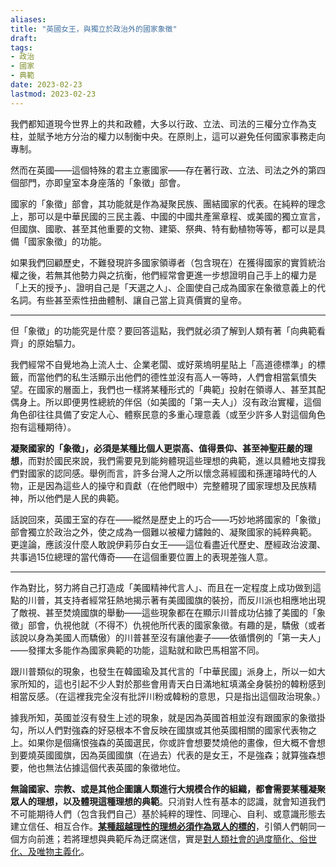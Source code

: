 ```yaml
---
aliases: 
title: "英國女王，與獨立於政治外的國家象徵"
draft: 
tags: 
- 政治
- 國家
- 典範
date: 2023-02-23
lastmod: 2023-02-23
---
```

我們都知道現今世界上的共和政體，大多以行政、立法、司法的三權分立作為支柱，並賦予地方分治的權力以制衡中央。在原則上，這可以避免任何國家事務走向專制。

然而在英國——這個特殊的君主立憲國家——存在著行政、立法、司法之外的第四個部門，亦即皇室本身座落的「象徵」部會。

國家的「象徵」部會，其功能就是作為凝聚民族、團結國家的代表。在純粹的理念上，那可以是中華民國的三民主義、中國的中國共產黨章程、或美國的獨立宣言，但國旗、國歌、甚至其他重要的文物、建築、祭典、特有動植物等等，都可以是具備「國家象徵」的功能。

如果我們回顧歷史，不難發現許多國家領導者（包含現在）在獲得國家的實質統治權之後，若無其他勢力與之抗衡，他們經常會更進一步想證明自己手上的權力是「上天的授予」、證明自己是「天選之人」、企圖使自己成為國家在象徵意義上的代名詞。有些甚至索性扭曲體制、讓自己當上貨真價實的皇帝。

---

但「象徵」的功能究是什麼？要回答這點，我們就必須了解到人類有著「向典範看齊」的原始驅力。

我們經常不自覺地為上流人士、企業老闆、或好萊塢明星貼上「高道德標準」的標籤，而當他們的私生活顯示出他們的德性並沒有高人一等時，人們會相當氣憤失望。在國家的層面上，我們也一樣將某種形式的「典範」投射在領導人、甚至其配偶身上。所以即便男性總統的伴侶（如美國的「第一夫人」）沒有政治實權，這個角色卻往往具備了安定人心、體察民意的多重心理意義（或至少許多人對這個角色抱有這種期待）。

**凝聚國家的「象徵」，必須是某種比個人更崇高、值得景仰、甚至神聖莊嚴的理想**，而對於國民來說，我們需要見到能夠體現這些理想的典範，進以具體地支撐我們對國家的認同感。舉例而言，許多台灣人之所以懷念蔣經國和孫運璿時代的人物，正是因為這些人的操守和貢獻（在他們眼中）完整體現了國家理想及民族精神，所以他們是人民的典範。

話說回來，英國王室的存在——縱然是歷史上的巧合——巧妙地將國家的「象徵」部會獨立於政治之外，使之成為一個難以被權力鏽蝕的、凝聚國家的純粹典範。 更遑論，應該沒什麼人敢說伊莉莎白女王——這位看盡近代歷史、歷經政治波瀾、共事過15位總理的當代傳奇——在這個重要位置上的表現差強人意。

---

作為對比，努力將自己打造成「美國精神代言人」、而且在一定程度上成功做到這點的川普，其支持者經常狂熱地揭示著有美國國旗的裝扮，而反川派也相應地出現了敵視、甚至焚燒國旗的舉動——這些現象都在在顯示川普成功佔據了美國的「象徵」部會，仇視他就（不得不）仇視他所代表的國家象徵。有趣的是，驕傲（或者該說以身為美國人而驕傲）的川普甚至沒有讓他妻子——依循慣例的「第一夫人」——發揮太多能作為國家典範的功能，這點就和歐巴馬相當不同。

跟川普類似的現象，也發生在韓國瑜及其代言的「中華民國」派身上，所以一如大家所知的，這也引起不少人對於那些會用青天白日滿地紅填滿全身裝扮的韓粉感到相當反感。（在這裡我完全沒有批評川粉或韓粉的意思，只是指出這個政治現象。）

據我所知，英國並沒有發生上述的現象，就是因為英國首相並沒有跟國家的象徵掛勾，所以人們對強森的好惡根本不會反映在國旗或其他英國相關的國家代表物之上。如果你是個痛恨強森的英國選民，你或許會想要焚燒他的畫像，但大概不會想到要燒英國國旗，因為英國國旗（在過去）代表的是女王，不是強森；就算強森想要，他也無法佔據這個代表英國的象徵地位。

**無論國家、宗教、或是其他企圖讓人類進行大規模合作的組織，都會需要某種凝聚眾人的理想，以及體現這種理想的典範**。只消對人性有基本的認識，就會知道我們不可能期待人們（包含我們自己）基於純粹的理性、同理心、自利、或意識形態去建立信任、相互合作。**[某種超越理性的理想必須作為眾人的標的](「價值階級」之於個人和社會.md)**，引領人們朝同一個方向前進；若將理想與典範斥為迂腐迷信，實是[對人類社會的過度簡化、俗世化、及唯物主義化](當代的價值真空與道德責任.md)。